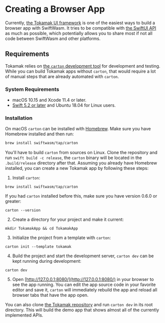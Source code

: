# Creating a Browser App

Currently, [the Tokamak UI framework](https://tokamak.dev) is one of the easiest ways to build a
browser app with SwiftWasm. It tries to be compatible with [the SwiftUI
API](https://developer.apple.com/xcode/swiftui/) as much as possible, which potentially allows
you to share most if not all code between SwiftWasm and other platforms.

## Requirements

Tokamak relies on [the `carton` development tool](https://carton.dev) for development and testing.
While you can build Tokamak apps without `carton`, that would require a lot of manual steps that are
already automated with `carton`.

### System Requirements

- macOS 10.15 and Xcode 11.4 or later.
- [Swift 5.2 or later](https://swift.org/download/) and Ubuntu 18.04 for Linux users.

### Installation

On macOS `carton` can be installed with [Homebrew](https://brew.sh/). Make sure you have Homebrew
installed and then run:

```sh
brew install swiftwasm/tap/carton
```

You'll have to build `carton` from sources on Linux. Clone the repository and run
`swift build -c release`, the `carton` binary will be located in the `.build/release`
directory after that.
Assuming you already have Homebrew installed, you can create a new Tokamak
app by following these steps:

1. Install `carton`:

```
brew install swiftwasm/tap/carton
```

If you had `carton` installed before this, make sure you have version 0.6.0 or greater:

```
carton --version
```

2. Create a directory for your project and make it current:

```
mkdir TokamakApp && cd TokamakApp
```

3. Initialize the project from a template with `carton`:

```
carton init --template tokamak
```

4. Build the project and start the development server, `carton dev` can be kept running
   during development:

```
carton dev
```

5. Open [http://127.0.0.1:8080/](http://127.0.0.1:8080/) in your browser to see the app
   running. You can edit the app source code in your favorite editor and save it, `carton`
   will immediately rebuild the app and reload all browser tabs that have the app open.

You can also clone [the Tokamak repository](https://github.com/TokamakUI/Tokamak) and run `carton
dev` in its root directory. This will build the demo app that shows almost all of the currently
implemented APIs.
